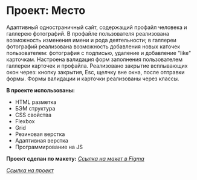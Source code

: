 # Проект: Место

Адаптивный одностраничный сайт, содержащий профайл человека и галлерею фотографий. В профайле пользователя реализована возможность изменения имени и рода деятельности; в галлереи фотографий реализована возможность добавления новых каточек пользователем: фотография с подписью, удаление и добавление "like" карточкам.
Настроена валидация форм заполнения пользователем галлереи карточек и профайла.
Реализовано закрытие всплывающих окон через: кнопку закрытия, Esc, щелчку вне окна, после отправки формы.
Формы валидации и карточки реализованы через классы.

**В проекте использованы:**
* HTML разметка
* БЭМ структура
* CSS свойства
* Flexbox
* Grid
* Резиновая верстка
* Адаптивная верстка
* Программирование на JS

**Проект сделан по макету:**
*[Ссылка на макет в Figma](https://www.figma.com/file/2cn9N9jSkmxD84oJik7xL7/JavaScript.-Sprint-4?node-id=0%3A1)*

*[Ссылка на проект](https://ms-alina.github.io/mesto/index.html)*
